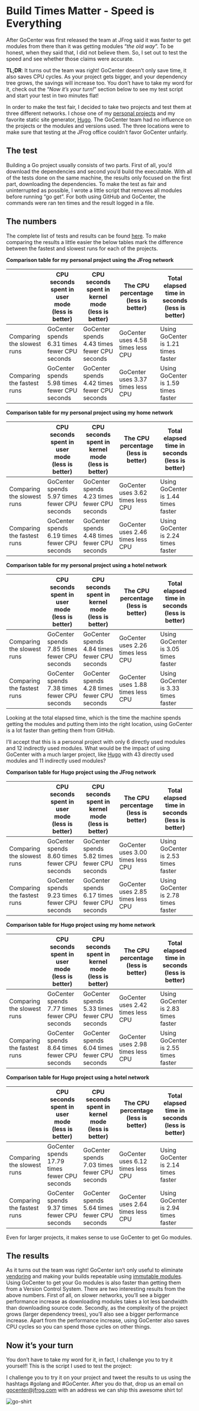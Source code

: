 # Build Times Matter - Speed is Everything

After GoCenter was first released the team at JFrog said it was faster to get modules from there than it was getting modules “_the old way_”. To be honest, when they said that, I did not believe them. So, I set out to test the speed and see whether those claims were accurate.

**TL;DR**: It turns out the team was right! GoCenter doesn’t only save time, it also saves CPU cycles. As your project gets bigger, and your dependency tree grows, the savings will increase too. You don’t have to take my word for it, check out the “_Now it’s your turn!_” section below to see my test script and start your test in two minutes flat!

In order to make the test fair, I decided to take two projects and test them at three different networks. I chose one of my [personal projects](https://github.com/retgits/webhook-bridge) and my favorite static site generator, [Hugo](https://github.com/gohugoio/hugo). The GoCenter team had no influence on the projects or the modules and versions used. The three locations were to make sure that testing at the JFrog office couldn’t favor GoCenter unfairly.

## The test

Building a Go project usually consists of two parts. First of all, you’d download the dependencies and second you’d build the executable. With all of the tests done on the same machine, the results only focused on the first part, downloading the dependencies. To make the test as fair and uninterrupted as possible, I wrote a little script that removes all modules before running “go get”. For both using GitHub and GoCenter, the commands were ran ten times and the result logged in a file.

## The numbers

The complete list of tests and results can be found [here](https://docs.google.com/spreadsheets/d/1Vb6pb0UI3QGw1RG-X6-hZap1bBxZVz-9pNHQ0PddVTA/edit?usp=sharing). To make comparing the results a little easier the below tables mark the difference between the fastest and slowest runs for each of the projects.

**Comparison table for my personal project using the JFrog network**

|                            | CPU seconds spent in user mode (less is better) | CPU seconds spent in kernel mode (less is better) | The CPU percentage (less is better)  | Total elapsed time in seconds  (less is better) |
|----------------------------|-------------------------------------------------|---------------------------------------------------|--------------------------------------|-------------------------------------------------|
| Comparing the slowest runs | GoCenter spends 6.31 times fewer CPU seconds    | GoCenter spends 4.43 times fewer CPU seconds      | GoCenter uses 4.58 times less CPU    | Using GoCenter is 1.21 times faster             |
| Comparing the fastest runs | GoCenter spends 5.98 times fewer CPU seconds    | GoCenter spends 4.42 times fewer CPU seconds      | GoCenter uses 3.37 times less CPU    | Using GoCenter is 1.59 times faster             |

**Comparison table for my personal project using my home network**

|                            | CPU seconds spent in user mode (less is better) | CPU seconds spent in kernel mode (less is better) | The CPU percentage (less is better)  | Total elapsed time in seconds  (less is better) |
|----------------------------|-------------------------------------------------|---------------------------------------------------|--------------------------------------|-------------------------------------------------|
| Comparing the slowest runs | GoCenter spends 5.97 times fewer CPU seconds    | GoCenter spends 4.23 times fewer CPU seconds      | GoCenter uses 3.62 times less CPU    | Using GoCenter is 1.44 times faster             |
| Comparing the fastest runs | GoCenter spends 6.19 times fewer CPU seconds    | GoCenter spends 4.48 times fewer CPU seconds      | GoCenter uses 2.46 times less CPU    | Using GoCenter is 2.24 times faster             |

**Comparison table for my personal project using a hotel network**

|                            | CPU seconds spent in user mode (less is better) | CPU seconds spent in kernel mode (less is better) | The CPU percentage (less is better)  | Total elapsed time in seconds  (less is better) |
|----------------------------|-------------------------------------------------|---------------------------------------------------|--------------------------------------|-------------------------------------------------|
| Comparing the slowest runs | GoCenter spends 7.85 times fewer CPU seconds    | GoCenter spends 4.84 times fewer CPU seconds      | GoCenter uses 2.26 times less CPU    | Using GoCenter is 3.05 times faster             |
| Comparing the fastest runs | GoCenter spends 7.38 times fewer CPU seconds    | GoCenter spends 4.28 times fewer CPU seconds      | GoCenter uses 1.88 times less CPU    | Using GoCenter is 3.33 times faster             |

Looking at the total elapsed time, which is the time the machine spends getting the modules and putting them into the right location, using GoCenter is a lot faster than getting them from GitHub.

I’ll accept that this is a personal project with only 6 directly used modules and 12 indirectly used modules. What would be the impact of using GoCenter with a much larger project, like [Hugo](http://gohugo.io) with 43 directly used modules and 11 indirectly used modules?

**Comparison table for Hugo project using the JFrog network**

|                            | CPU seconds spent in user mode (less is better) | CPU seconds spent in kernel mode (less is better) | The CPU percentage (less is better)  | Total elapsed time in seconds  (less is better) |
|----------------------------|-------------------------------------------------|---------------------------------------------------|--------------------------------------|-------------------------------------------------|
| Comparing the slowest runs | GoCenter spends 8.60 times fewer CPU seconds    | GoCenter spends 5.82 times fewer CPU seconds      | GoCenter uses 3.00 times less CPU    | Using GoCenter is 2.53 times faster             |
| Comparing the fastest runs | GoCenter spends 9.23 times fewer CPU seconds    | GoCenter spends 6.17 times fewer CPU seconds      | GoCenter uses 2.85 times less CPU    | Using GoCenter is 2.78 times faster             |

**Comparison table for Hugo project using my home network**

|                            | CPU seconds spent in user mode (less is better) | CPU seconds spent in kernel mode (less is better) | The CPU percentage (less is better)  | Total elapsed time in seconds  (less is better) |
|----------------------------|-------------------------------------------------|---------------------------------------------------|--------------------------------------|-------------------------------------------------|
| Comparing the slowest runs | GoCenter spends 7.77 times fewer CPU seconds    | GoCenter spends 5.33 times fewer CPU seconds      | GoCenter uses 2.42 times less CPU    | Using GoCenter is 2.83 times faster             |
| Comparing the fastest runs | GoCenter spends 8.64 times fewer CPU seconds    | GoCenter spends 6.04 times fewer CPU seconds      | GoCenter uses 2.98 times less CPU    | Using GoCenter is 2.55 times faster             |

**Comparison table for Hugo project using a hotel network**

|                            | CPU seconds spent in user mode (less is better) | CPU seconds spent in kernel mode (less is better) | The CPU percentage (less is better)  | Total elapsed time in seconds  (less is better) |
|----------------------------|-------------------------------------------------|---------------------------------------------------|--------------------------------------|-------------------------------------------------|
| Comparing the slowest runs | GoCenter spends 17.79 times fewer CPU seconds   | GoCenter spends 7.03 times fewer CPU seconds      | GoCenter uses 6.12 times less CPU    | Using GoCenter is 2.14 times faster             |
| Comparing the fastest runs | GoCenter spends 9.37 times fewer CPU seconds    | GoCenter spends 5.64 times fewer CPU seconds      | GoCenter uses 2.64 times less CPU    | Using GoCenter is 2.94 times faster             |

Even for larger projects, it makes sense to use GoCenter to get Go modules.

## The results

As it turns out the team was right! GoCenter isn’t only useful to eliminate [vendoring](https://medium.com/jfrogplatform/golang-dependency-management-doing-it-right-3f214878a188) and making your builds repeatable using [immutable modules](https://github.com/jfrog/gocenter/wiki/Frequently-Asked-Questions#how-does-gocenter-guarantee-persistence-and-immutability). Using GoCenter to get your Go modules is also faster than getting them from a Version Control System. There are two interesting results from the above numbers. First of all, on slower networks, you’ll see a bigger performance increase as downloading modules takes a lot less bandwidth than downloading source code. Secondly, as the complexity of the project grows (larger dependency trees), you’ll also see a bigger performance increase. Apart from the performance increase, using GoCenter also saves CPU cycles so you can spend those cycles on other things.

## Now it’s your turn

You don’t have to take my word for it, in fact, I challenge you to try it yourself! This is the script I used to test the project:

<script src="https://gist.github.com/retgits/a67ce9b01fbe0e7c6f8dbe9dbd56a446.js"></script>

I challenge you to try it on your project and tweet the results to us using the hashtags #golang and #GoCenter. After you do that, drop us an email on [gocenter@jfrog.com](mailto:gocenter@jfrog.com) with an address we can ship this awesome shirt to!

![go-shirt](https://jfrog.com/wp-content/uploads/2018/08/Gopher-Shirt.png)